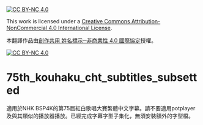 [![CC BY-NC 4.0][cc-by-nc-shield]][cc-by-nc]

This work is licensed under a 
[Creative Commons Attribution-NonCommercial 4.0 International License][cc-by-nc].

本翻譯作品由[創作共用 姓名標示─非商業性 4.0 國際協定][cc-by-nc-cht]授權。

[![CC BY-NC 4.0][cc-by-nc-image]][cc-by-nc]

[cc-by-nc]: https://creativecommons.org/licenses/by-nc/4.0/
[cc-by-nc-cht]: https://creativecommons.org/licenses/by-nc/4.0/deed.zh-hant
[cc-by-nc-image]: https://licensebuttons.net/l/by-nc/4.0/88x31.png
[cc-by-nc-shield]: https://img.shields.io/badge/License-CC%20BY--NC%204.0-lightgrey.svg

# 75th_kouhaku_cht_subtitles_subsetted
適用於NHK BSP4K的第75屆紅白歌唱大賽繁體中文字幕。請不要適用potplayer及與其類似的播放器播放。已經完成字幕字型子集化，無須安裝額外的字型檔。
